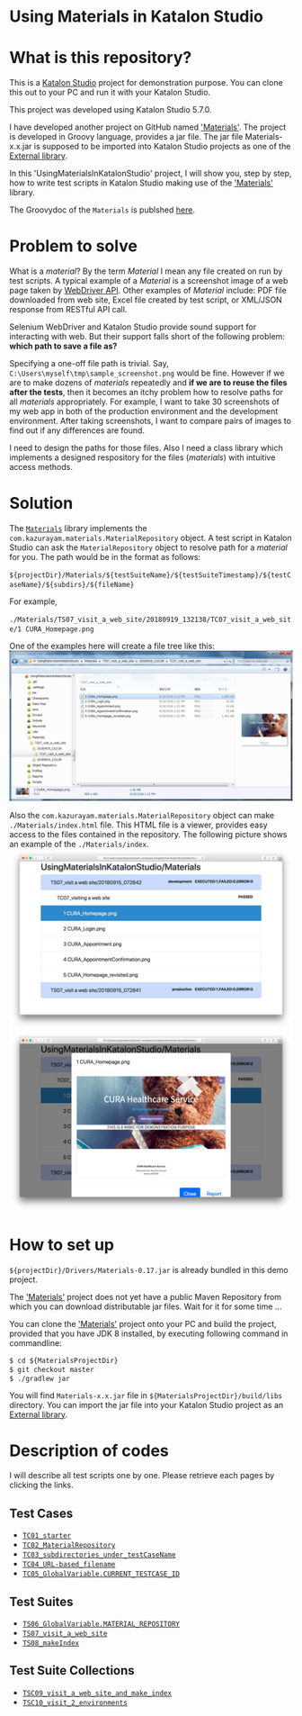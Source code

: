 Using Materials in Katalon Studio
=====================================

# What is this repository?

This is a [Katalon Studio](https://www.katalon.com/) project for demonstration purpose. You can clone this out to your PC and run it with your Katalon Studio.

This project was developed using Katalon Studio 5.7.0.

I have developed another project on GitHub named ['Materials'](https://github.com/kazurayam/Materials). The project is developed in Groovy language, provides a jar file. The jar file Materials-x.x.jar is supposed to be imported into Katalon Studio projects as one of the [External library](https://docs.katalon.com/display/KD/External+Libraries).

In this 'UsingMaterialsInKatalonStudio' project, I will show you, step by step, how to write test scripts in Katalon Studio making use of the  ['Materials'](https://github.com/kazurayam/Materials) library.

The Groovydoc of the `Materials` is publshed [here](https://kazurayam.github.io/Materials/).

# Problem to solve

What is a *material*? By the term *Material* I mean any file created on run by test scripts. A typical example of a *Material* is a screenshot image of a web page taken by [WebDriver API](https://seleniumhq.github.io/selenium/docs/api/java/org/openqa/selenium/TakesScreenshot.html). Other examples of *Material* include: PDF file downloaded from web site, Excel file created by test script, or XML/JSON response from RESTful API call.

Selenium WebDriver and Katalon Studio provide sound support for interacting with web. But their support falls short of the following  problem: **which path to save a file as?**

Specifying a one-off file path is trivial. Say, `C:\Users\myself\tmp\sample_screenshot.png` would be fine. However if we are to make dozens of *materials* repeatedly and **if we are to reuse the files after the tests**, then it becomes an itchy problem how to resolve paths for all *materials* appropriately. For example, I want to take 30 screenshots of my web app in both of the production environment and the development environment. After taking screenshots, I want to compare  pairs of images to find out if any differences are found.

I need to design the paths for those files. Also I need a class library which implements a designed respository for the files (*materials*) with intuitive access methods.

# Solution

The [`Materials`](https://github.com/kazurayam/Materials) library implements the  `com.kazurayam.materials.MaterialRepository` object. A test script in Katalon Studio can ask the  `MaterialRepository` object to resolve path for a *material* for you. The path would be in the format as follows:

`${projectDir}/Materials/${testSuiteName}/${testSuiteTimestamp}/${testCaseName}/${subdirs}/${fileName}`

For example,

`./Materials/TS07_visit_a_web_site/20180919_132138/TC07_visit_a_web_site/1 CURA_Homepage.png`

One of the examples here will create a file tree like this:
![TSC10_marked](docs/images/TS07_tree.png)

Also the `com.kazurayam.materials.MaterialRepository` object can make `./Materials/index.html` file. This HTML file is a viewer, provides easy access to the files contained in the repository. The following picture shows an example of the `./Materials/index`.
![index](docs/images/index.png)
![index_modal](docs/images/index_modal.png)

# How to set up

`${projectDir}/Drivers/Materials-0.17.jar` is already bundled in this demo project.

The ['Materials'](https://github.com/kazurayam/Materials) project does not yet have a public Maven Repository from which you can download distributable jar files. Wait for it for some time ...

You can clone the  ['Materials'](https://github.com/kazurayam/Materials) project onto your PC and build the project, provided that you have JDK 8 installed, by executing following command in commandline:

```
$ cd ${MaterialsProjectDir}
$ git checkout master
$ ./gradlew jar
```

You will find `Materials-x.x.jar` file in `${MaterialsProjectDir}/build/libs` directory. You can import the jar file into your Katalon Studio project as an [External library](https://docs.katalon.com/display/KD/External+Libraries).

# Description of codes

I will describe all test scripts one by one. Please retrieve each pages by clicking the links.

## Test Cases

- [`TC01_starter`](./TC01_starter.md)
- [`TC02_MaterialRepository`](./TC02_MaterialRepository.md)
- [`TC03_subdirectories_under_testCaseName`](./TC03_subdirectories_under_testCaseName.md)
- [`TC04_URL-based_filename`](./TC04_URL-based_filename.md)
- [`TC05_GlobalVariable.CURRENT_TESTCASE_ID`](./TC05_GlobalVariable.CURRENT_TESTCASE_ID.md)

## Test Suites

- [`TS06_GlobalVariable.MATERIAL_REPOSITORY`](./TS06_GlobalVariable.MATERIAL_REPOSITORY.md)
- [`TS07_visit_a_web_site`](./TS07_visit_a_web_site.md)
- [`TS08_makeIndex`](./TS08_makeIndex.md)

## Test Suite Collections

- [`TSC09_visit_a_web_site_and_make_index`](./TSC09_visit_a_web_site_and_make_index.md)
- [`TSC10_visit_2_environments`](./TSC10_visit_2_environments.md)
